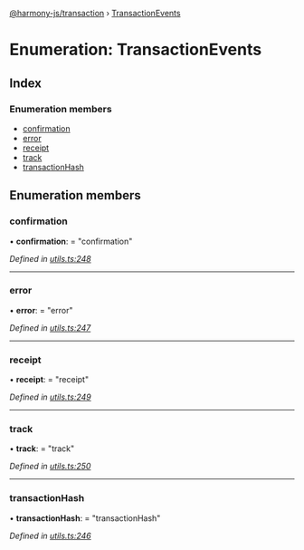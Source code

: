 [@harmony-js/transaction](../globals.md) › [TransactionEvents](transactionevents.md)

# Enumeration: TransactionEvents

## Index

### Enumeration members

* [confirmation](transactionevents.md#confirmation)
* [error](transactionevents.md#error)
* [receipt](transactionevents.md#receipt)
* [track](transactionevents.md#track)
* [transactionHash](transactionevents.md#transactionhash)

## Enumeration members

###  confirmation

• **confirmation**: = "confirmation"

*Defined in [utils.ts:248](https://github.com/FireStack-Lab/Harmony-sdk-core/blob/6759acb/packages/harmony-transaction/src/utils.ts#L248)*

___

###  error

• **error**: = "error"

*Defined in [utils.ts:247](https://github.com/FireStack-Lab/Harmony-sdk-core/blob/6759acb/packages/harmony-transaction/src/utils.ts#L247)*

___

###  receipt

• **receipt**: = "receipt"

*Defined in [utils.ts:249](https://github.com/FireStack-Lab/Harmony-sdk-core/blob/6759acb/packages/harmony-transaction/src/utils.ts#L249)*

___

###  track

• **track**: = "track"

*Defined in [utils.ts:250](https://github.com/FireStack-Lab/Harmony-sdk-core/blob/6759acb/packages/harmony-transaction/src/utils.ts#L250)*

___

###  transactionHash

• **transactionHash**: = "transactionHash"

*Defined in [utils.ts:246](https://github.com/FireStack-Lab/Harmony-sdk-core/blob/6759acb/packages/harmony-transaction/src/utils.ts#L246)*

